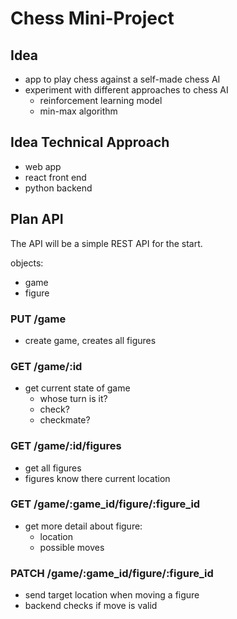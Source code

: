 # Chess Mini-Project

## Idea

- app to play chess against a self-made chess AI
- experiment with different approaches to chess AI
  - reinforcement learning model
  - min-max algorithm

## Idea Technical Approach

- web app
- react front end
- python backend

## Plan API

The API will be a simple REST API for the start.

objects:

- game
- figure

### PUT /game

- create game, creates all figures

### GET /game/:id

- get current state of game
  - whose turn is it?
  - check?
  - checkmate?

### GET /game/:id/figures

- get all figures
- figures know there current location

### GET /game/:game_id/figure/:figure_id

- get more detail about figure:
  - location
  - possible moves

### PATCH /game/:game_id/figure/:figure_id

- send target location when moving a figure
- backend checks if move is valid

